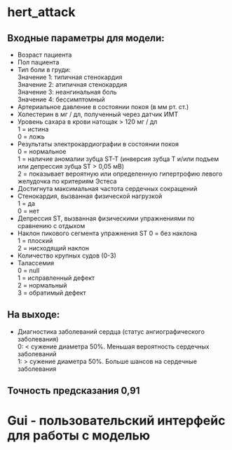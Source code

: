 # hert_attack

## Входные параметры для модели:  
  - Возраст пациента
  - Пол пациента
  - Тип боли в груди:<br>
    Значение 1: типичная стенокардия<br>
    Значение 2: атипичная стенокардия<br>
    Значение 3: неангинальная боль<br>
    Значение 4: бессимптомный<br>
  - Артериальное давление в состоянии покоя (в мм рт. ст.)
  - Холестерин в мг / дл, полученный через датчик ИМТ
  - Уровень сахара в крови натощак > 120 мг / дл<br>
    1 = истина<br>
    0 = ложь
  - Результаты электрокардиографии в состоянии покоя<br>
    0 = нормальное<br>
    1 = наличие аномалии зубца ST-T (инверсия зубца Т и/или подъем или депрессия зубца ST > 0,05 мВ)<br>
    2 = показывает вероятную или определенную гипертрофию левого желудочка по критериям Эстеса
  - Достигнута максимальная частота сердечных сокращений
  - Стенокардия, вызванная физической нагрузкой<br>
    1 = да<br>
    0 = нет
  - Депрессия ST, вызванная физическими упражнениями по сравнению с отдыхом
  - Наклон пикового сегмента упражнения ST
    0 = без наклона<br>
    1 = плоский<br>
    2 = нисходящий наклон
  - Количество крупных судов (0-3)
  - Талассемия<br>
    0 = null<br>
    1 = исправленный дефект<br>
    2 = нормальный<br>
    3 = обратимый дефект

## На выходе: 
  - Диагностика заболеваний сердца (статус ангиографического заболевания)<br>
      0: < сужение диаметра 50%. Меньшая вероятность сердечных заболеваний<br>
      1: > сужение диаметра 50%. Больше шансов на сердечные заболевания

## Точность предсказания   0,91
# Gui - пользовательский интерфейс для работы с моделью
